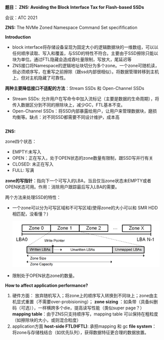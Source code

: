 **题目： ZNS: Avoiding the Block Interface Tax for Flash-based SSDs**

会议：ATC 2021

**ZNS:** The NVMe Zoned Namespace Command Set specifification

**Introduction**

* block interface将存储设备呈现为固定大小的逻辑数据块的一维数组，可以以任何顺序读取、写入和覆盖，与SSD的特性不符合。主要由于SSD擦除只能以块为单位。通过FTL隐藏会造成吞吐量限制，写放大，尾延迟等
* ZNS接口将Namespace的逻辑地址块切分为多个zone。一个zone可随机读，但必须顺序写，在重写之前擦除（跟ssd内部很相似）。将数据管理转移到主机上，但对主机隐藏了可靠性。

**两种主要降低接口不适配的方法**：Stream SSDs 和 Open-Channel SSDs

* Stream SSDs: 允许用户在写命令中加入流标记（主要是数据的生命周期），将传入数据区分到不同的擦除块上，减少GC，FTL基本不变。
* Open-Channel SSDs：将SSD内部暴露给用户，让用户来管理数据块，磨损均衡等。缺点：对不同SSD都需要不同设计维护，成本高
  ```
  ```

**ZNS:**

zone四个状态：

* EMPTY:未写入
* OPEN：正在写入，处于OPEN状态的zone数量有限制，跟SSD写并行有关
* CLOSED: 未正在写入
* FULL: 写满

**zone的写指针**：指向下一个可写入的LBA，当且仅当zone状态未EMPTY或者OPEN状态可用。作用：消除用户跟踪最后写入LBA的需要。

两个方法来处理SSD的特性：

* 一个zone可以分为可写区域和不可写区域(使得zone的大小可以和 SMR HDD相匹配，没看懂？)

  ![](image/ZNS_ATC2021/1633799745415.png)
* 限制处于OPEN状态zone的数量。

**How to affect application performance?**

1. 硬件方面：
   放弃随机写入；将zone上的顺序写入转换到不同块上；zone由主机显式重置（不需要over-probisioning）；
   **zone sizing** ：如条带（具备纠删码（可选）），一样横跨多个die，提高读写性能（类似super page？）
   **mapping table**：由于ZNS只支持顺序写，mapping table 可以保持在粗粒度（如擦除块的大小，或则混合粒度）
2. application方面
   **host-side FTL(HFTL)**: 承担mapping 和 gc
   **file system**： 将zone与存储栈结合（如优先队列），获得数据特征更合理的数据放置。
